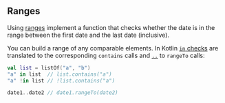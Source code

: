 ## Ranges

Using [ranges](http://kotlinlang.org/docs/reference/ranges.html)
implement a function that checks whether the date is in the range
between the first date and the last date (inclusive).

You can build a range of any comparable elements.
In Kotlin [`in` checks](https://kotlinlang.org/docs/reference/operator-overloading.html#in)
are translated to the corresponding `contains` calls
and [`..`](https://kotlinlang.org/docs/reference/operator-overloading.html#arithmetic)
to `rangeTo` calls:

```kotlin
val list = listOf("a", "b")
"a" in list  // list.contains("a")
"a" !in list // !list.contains("a")

date1..date2 // date1.rangeTo(date2)
```
